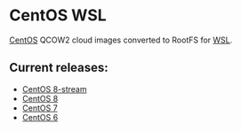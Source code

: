 # CentOS WSL

[CentOS](https://www.centos.org/) QCOW2 cloud images converted to RootFS for [WSL](https://docs.microsoft.com/en-us/windows/wsl/).

## Current releases:
 - [CentOS 8-stream](https://github.com/mishamosher/CentOS-WSL/releases/tag/8-stream-20210603)
 - [CentOS 8](https://github.com/mishamosher/CentOS-WSL/releases/tag/8.4-2105)
 - [CentOS 7](https://github.com/mishamosher/CentOS-WSL/releases/tag/7.9-2111)
 - [CentOS 6](https://github.com/mishamosher/CentOS-WSL/releases/tag/6.10-1907)
